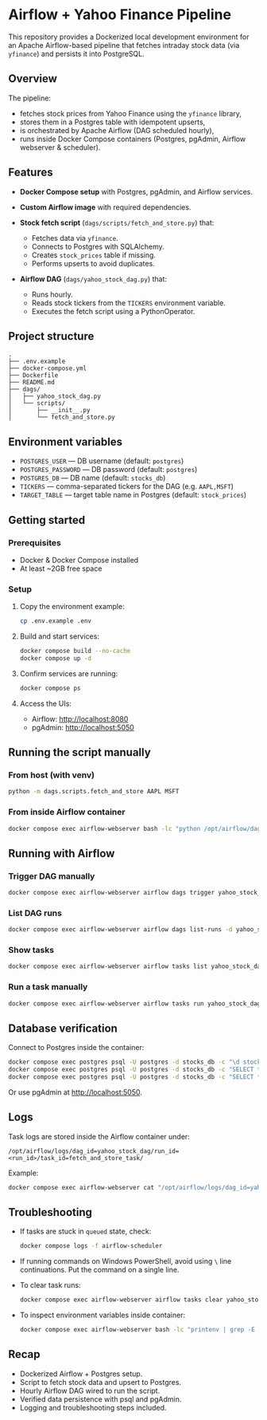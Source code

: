 # Airflow + Yahoo Finance Pipeline

This repository provides a Dockerized local development environment for an Apache Airflow-based pipeline that fetches intraday stock data (via `yfinance`) and persists it into PostgreSQL.

## Overview

The pipeline:

* fetches stock prices from Yahoo Finance using the `yfinance` library,
* stores them in a Postgres table with idempotent upserts,
* is orchestrated by Apache Airflow (DAG scheduled hourly),
* runs inside Docker Compose containers (Postgres, pgAdmin, Airflow webserver & scheduler).

## Features

* **Docker Compose setup** with Postgres, pgAdmin, and Airflow services.
* **Custom Airflow image** with required dependencies.
* **Stock fetch script** (`dags/scripts/fetch_and_store.py`) that:

  * Fetches data via `yfinance`.
  * Connects to Postgres with SQLAlchemy.
  * Creates `stock_prices` table if missing.
  * Performs upserts to avoid duplicates.
* **Airflow DAG** (`dags/yahoo_stock_dag.py`) that:

  * Runs hourly.
  * Reads stock tickers from the `TICKERS` environment variable.
  * Executes the fetch script using a PythonOperator.

## Project structure

```
.
├── .env.example
├── docker-compose.yml
├── Dockerfile
├── README.md
├── dags/
│   ├── yahoo_stock_dag.py
│   └── scripts/
│       ├── __init__.py
│       └── fetch_and_store.py
```

## Environment variables

* `POSTGRES_USER` — DB username (default: `postgres`)
* `POSTGRES_PASSWORD` — DB password (default: `postgres`)
* `POSTGRES_DB` — DB name (default: `stocks_db`)
* `TICKERS` — comma-separated tickers for the DAG (e.g. `AAPL,MSFT`)
* `TARGET_TABLE` — target table name in Postgres (default: `stock_prices`)

## Getting started

### Prerequisites

* Docker & Docker Compose installed
* At least \~2GB free space

### Setup

1. Copy the environment example:

   ```bash
   cp .env.example .env
   ```

2. Build and start services:

   ```bash
   docker compose build --no-cache
   docker compose up -d
   ```

3. Confirm services are running:

   ```bash
   docker compose ps
   ```

4. Access the UIs:

   * Airflow: [http://localhost:8080](http://localhost:8080)
   * pgAdmin: [http://localhost:5050](http://localhost:5050)

## Running the script manually

### From host (with venv)

```bash
python -m dags.scripts.fetch_and_store AAPL MSFT
```

### From inside Airflow container

```bash
docker compose exec airflow-webserver bash -lc "python /opt/airflow/dags/scripts/fetch_and_store.py AAPL MSFT"
```

## Running with Airflow

### Trigger DAG manually

```bash
docker compose exec airflow-webserver airflow dags trigger yahoo_stock_dag
```

### List DAG runs

```bash
docker compose exec airflow-webserver airflow dags list-runs -d yahoo_stock_dag
```

### Show tasks

```bash
docker compose exec airflow-webserver airflow tasks list yahoo_stock_dag
```

### Run a task manually

```bash
docker compose exec airflow-webserver airflow tasks run yahoo_stock_dag fetch_and_store_task 2025-08-26T14:20:30+00:00 --local --subdir /opt/airflow/dags/yahoo_stock_dag.py
```

## Database verification

Connect to Postgres inside the container:

```bash
docker compose exec postgres psql -U postgres -d stocks_db -c "\d stock_prices"
docker compose exec postgres psql -U postgres -d stocks_db -c "SELECT ticker, COUNT(*) FROM stock_prices GROUP BY ticker;"
docker compose exec postgres psql -U postgres -d stocks_db -c "SELECT * FROM stock_prices ORDER BY ts DESC LIMIT 20;"
```

Or use pgAdmin at [http://localhost:5050](http://localhost:5050).

## Logs

Task logs are stored inside the Airflow container under:

```
/opt/airflow/logs/dag_id=yahoo_stock_dag/run_id=<run_id>/task_id=fetch_and_store_task/
```

Example:

```bash
docker compose exec airflow-webserver cat "/opt/airflow/logs/dag_id=yahoo_stock_dag/run_id=manual__2025-08-26T14:20:30+00:00/task_id=fetch_and_store_task/attempt=1.log"
```

## Troubleshooting

* If tasks are stuck in `queued` state, check:

  ```bash
  docker compose logs -f airflow-scheduler
  ```

* If running commands on Windows PowerShell, avoid using `\` line continuations. Put the command on a single line.

* To clear task runs:

  ```bash
  docker compose exec airflow-webserver airflow tasks clear yahoo_stock_dag --start-date 2025-08-23 --end-date 2025-08-27 --yes
  ```

* To inspect environment variables inside container:

  ```bash
  docker compose exec airflow-webserver bash -lc "printenv | grep -E 'TICKERS|POSTGRES'"
  ```

## Recap

* Dockerized Airflow + Postgres setup.
* Script to fetch stock data and upsert to Postgres.
* Hourly Airflow DAG wired to run the script.
* Verified data persistence with psql and pgAdmin.
* Logging and troubleshooting steps included.

